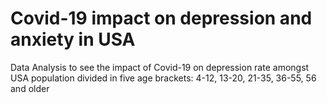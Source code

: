 # Covid-19 impact on depression and anxiety in USA 
Data Analysis to see the impact of Covid-19 on depression rate amongst USA population divided in five age brackets: 4-12, 13-20, 21-35, 36-55, 56 and older
